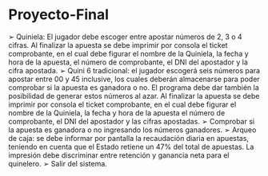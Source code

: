 # Proyecto-Final
➢ Quiniela: El jugador debe escoger entre apostar números de 2, 3 o 4 cifras. Al finalizar la apuesta se debe imprimir por consola el ticket comprobante, en el cual debe figurar el nombre de la Quiniela, la fecha y hora de la apuesta, el número de comprobante, el DNI del apostador y la cifra apostada.
➢ Quini 6 tradicional: el jugador escogerá seis números para apostar entre 00 y 45 inclusive, los cuales deberán almacenarse para poder comprobar si la apuesta es ganadora o no. El programa debe dar también la posibilidad de generar estos números al azar. Al finalizar la apuesta se debe imprimir por consola el ticket comprobante, en el cual debe figurar el nombre de la Quiniela, la fecha y hora de la apuesta el número de comprobante, el DNI del apostador y las cifras apostadas.
➢ Comprobar si la apuesta es ganadora o no ingresando los números ganadores.
➢ Arqueo de caja: se debe informar por pantalla la recaudación diaria en apuestas, teniendo en cuenta que el Estado retiene un 47% del total de apuestas. La impresión debe discriminar entre retención y ganancia neta para el quinelero.
➢ Salir del sistema.
